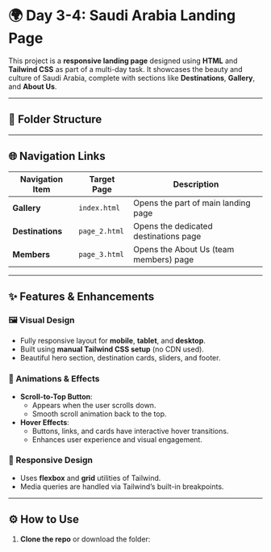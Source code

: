 # 🌍 Day 3-4: Saudi Arabia Landing Page

This project is a **responsive landing page** designed using **HTML** and **Tailwind CSS** as part of a multi-day task. It showcases the beauty and culture of Saudi Arabia, complete with sections like **Destinations**, **Gallery**, and **About Us**.

---

## 📁 Folder Structure


---

## 🌐 Navigation Links

| Navigation Item | Target Page           | Description                            |
|-----------------|-----------------------|----------------------------------------|
| **Gallery**     | `index.html`           | Opens the part of main landing page    |
| **Destinations**| `page_2.html`         | Opens the dedicated destinations page  |
| **Members**     | `page_3.html`         | Opens the About Us (team members) page |

---

## ✨ Features & Enhancements

### 🖼️ Visual Design
- Fully responsive layout for **mobile**, **tablet**, and **desktop**.
- Built using **manual Tailwind CSS setup** (no CDN used).
- Beautiful hero section, destination cards, sliders, and footer.

### 🎨 Animations & Effects
- **Scroll-to-Top Button**:
  - Appears when the user scrolls down.
  - Smooth scroll animation back to the top.
- **Hover Effects**:
  - Buttons, links, and cards have interactive hover transitions.
  - Enhances user experience and visual engagement.

### 📱 Responsive Design
- Uses **flexbox** and **grid** utilities of Tailwind.
- Media queries are handled via Tailwind’s built-in breakpoints.

---

## ⚙️ How to Use

1. **Clone the repo** or download the folder:

